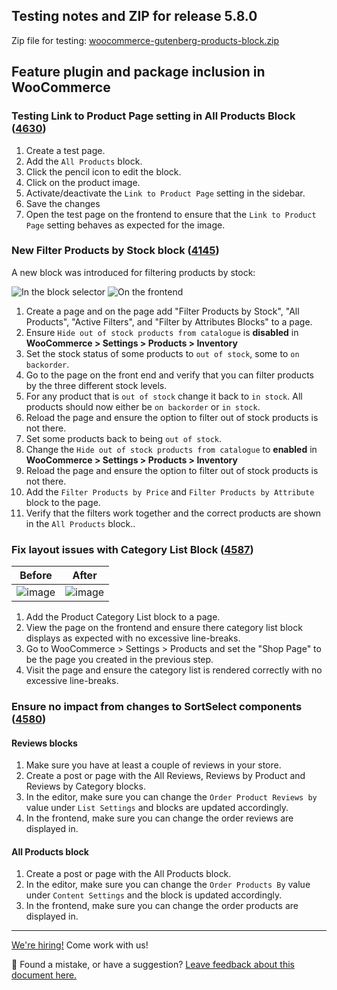 ## Testing notes and ZIP for release 5.8.0

Zip file for testing: [woocommerce-gutenberg-products-block.zip](https://github.com/woocommerce/woocommerce-gutenberg-products-block/files/7083656/woocommerce-gutenberg-products-block.zip)

## Feature plugin and package inclusion in WooCommerce

### Testing Link to Product Page setting in All Products Block ([4630](https://github.com/woocommerce/woocommerce-gutenberg-products-block/pull/4630))

1. Create a test page.
2. Add the `All Products` block.
3. Click the pencil icon to edit the block.
4. Click on the product image.
5. Activate/deactivate the `Link to Product Page` setting in the sidebar.
6. Save the changes
7. Open the test page on the frontend to ensure that the `Link to Product Page` setting behaves as expected for the image.

### New Filter Products by Stock block ([4145](https://github.com/woocommerce/woocommerce-gutenberg-products-block/pull/4145))

A new block was introduced for filtering products by stock:

![In the block selector](https://user-images.githubusercontent.com/10712881/116401771-ada97480-a83c-11eb-84c0-a67a6562b7ee.png)
![On the frontend](https://user-images.githubusercontent.com/10712881/116402010-f2351000-a83c-11eb-9e30-6e4d5d2cfadc.png)

1. Create a page and on the page add "Filter Products by Stock", "All Products", "Active Filters", and "Filter by Attributes Blocks" to a page.
2. Ensure `Hide out of stock products from catalogue` is **disabled** in **WooCommerce > Settings > Products > Inventory**
3. Set the stock status of some products to `out of stock`, some to `on backorder`.
4. Go to the page on the front end and verify that you can filter products by the three different stock levels.
5. For any product that is `out of stock` change it back to `in stock`. All products should now either be `on backorder` or `in stock`.
6. Reload the page and ensure the option to filter out of stock products is not there.
7. Set some products back to being `out of stock`.
8. Change the `Hide out of stock products from catalogue` to **enabled** in **WooCommerce > Settings > Products > Inventory**
9. Reload the page and ensure the option to filter out of stock products is not there.
10. Add the `Filter Products by Price` and `Filter Products by Attribute` block to the page.
11. Verify that the filters work together and the correct products are shown in the `All Products` block..

### Fix layout issues with Category List Block ([4587](https://github.com/woocommerce/woocommerce-gutenberg-products-block/pull/4587))

| Before                                                                                                         | After                                                                                                          |
| -------------------------------------------------------------------------------------------------------------- | -------------------------------------------------------------------------------------------------------------- |
| ![image](https://user-images.githubusercontent.com/5656702/129597106-6162e3f7-d12a-4dd1-8e84-a81a69a05195.png) | ![image](https://user-images.githubusercontent.com/5656702/129597035-eb6b2f63-219e-4a49-9d77-344d369c9115.png) |

1. Add the Product Category List block to a page.
2. View the page on the frontend and ensure there category list block displays as expected with no excessive line-breaks.
3. Go to WooCommerce > Settings > Products and set the "Shop Page" to be the page you created in the previous step.
4. Visit the page and ensure the category list is rendered correctly with no excessive line-breaks.

### Ensure no impact from changes to SortSelect components ([4580](https://github.com/woocommerce/woocommerce-gutenberg-products-block/pull/4580))

#### Reviews blocks

1. Make sure you have at least a couple of reviews in your store.
2. Create a post or page with the All Reviews, Reviews by Product and Reviews by Category blocks.
3. In the editor, make sure you can change the `Order Product Reviews by` value under `List Settings` and blocks are updated accordingly.
4. In the frontend, make sure you can change the order reviews are displayed in.

#### All Products block

1. Create a post or page with the All Products block.
2. In the editor, make sure you can change the `Order Products By` value under `Content Settings` and the block is updated accordingly.
3. In the frontend, make sure you can change the order products are displayed in.

<!-- FEEDBACK -->

---

[We're hiring!](https://woocommerce.com/careers/) Come work with us!

🐞 Found a mistake, or have a suggestion? [Leave feedback about this document here.](https://github.com/woocommerce/woocommerce-gutenberg-products-block/issues/new?assignees=&labels=type%3A+documentation&template=--doc-feedback.md&title=Feedback%20on%20./docs/testing/releases/580.md)

<!-- /FEEDBACK -->
